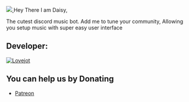 <a href = "https://discord.gg/qUVFRzZHTU">
<img src="https://cdn.discordapp.com/attachments/1238004069600067706/1238461144033923102/1715342389194.jpg?ex=6644a452&is=664352d2&hm=192e74e6531a004e26f27ab9d77bc6fb08952a2942b45ab37b4903f370436479&" />
</a>
Hey There I am Daisy,

The cutest discord music bot.
Add me to tune your community,
Allowing you setup music with super easy user interface 


## Developer:
[![Lovejot](https://img.shields.io/badge/Instagram-%23E4405F.svg?logo=Instagram&logoColor=white)](https://instagram.com/imlovejot_) 


## You can help us by Donating
 - [Patreon](https://patreon.com/daisybot) 
